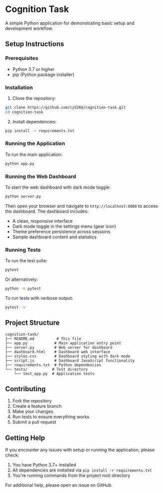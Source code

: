 # Cognition Task

A simple Python application for demonstrating basic setup and development workflow.

## Setup Instructions

### Prerequisites
- Python 3.7 or higher
- pip (Python package installer)

### Installation

1. Clone the repository:
```bash
git clone https://github.com/cy5266/cognition-task.git
cd cognition-task
```

2. Install dependencies:
```bash
pip install -r requirements.txt
```

### Running the Application

To run the main application:
```bash
python app.py
```

### Running the Web Dashboard

To start the web dashboard with dark mode toggle:
```bash
python server.py
```

Then open your browser and navigate to `http://localhost:8080` to access the dashboard. The dashboard includes:
- A clean, responsive interface
- Dark mode toggle in the settings menu (gear icon)
- Theme preference persistence across sessions
- Sample dashboard content and statistics

### Running Tests

To run the test suite:
```bash
pytest
```

Or alternatively:
```bash
python -m pytest
```

To run tests with verbose output:
```bash
pytest -v
```

## Project Structure

```
cognition-task/
├── README.md          # This file
├── app.py            # Main application entry point
├── server.py         # Web server for dashboard
├── dashboard.html    # Dashboard web interface
├── styles.css        # Dashboard styling with dark mode
├── script.js         # Dashboard JavaScript functionality
├── requirements.txt  # Python dependencies
└── tests/           # Test directory
    └── test_app.py  # Application tests
```

## Contributing

1. Fork the repository
2. Create a feature branch
3. Make your changes
4. Run tests to ensure everything works
5. Submit a pull request

## Getting Help

If you encounter any issues with setup or running the application, please check:
1. You have Python 3.7+ installed
2. All dependencies are installed via `pip install -r requirements.txt`
3. You're running commands from the project root directory

For additional help, please open an issue on GitHub.
